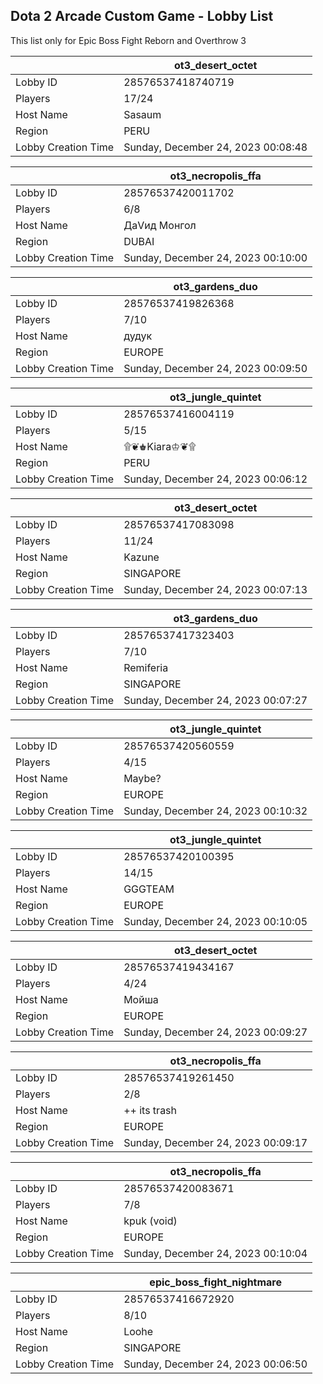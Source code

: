## Dota 2 Arcade Custom Game - Lobby List

This list only for Epic Boss Fight Reborn and Overthrow 3

|  | ot3_desert_octet |
| ------ | ------ |
| Lobby ID | 28576537418740719 |
| Players | 17/24 |
| Host Name | Sasaum |
| Region | PERU |
| Lobby Creation Time | Sunday, December 24, 2023 00:08:48 |


|  | ot3_necropolis_ffa |
| ------ | ------ |
| Lobby ID | 28576537420011702 |
| Players | 6/8 |
| Host Name | ДаVид Монгол |
| Region | DUBAI |
| Lobby Creation Time | Sunday, December 24, 2023 00:10:00 |


|  | ot3_gardens_duo |
| ------ | ------ |
| Lobby ID | 28576537419826368 |
| Players | 7/10 |
| Host Name | дудук |
| Region | EUROPE |
| Lobby Creation Time | Sunday, December 24, 2023 00:09:50 |


|  | ot3_jungle_quintet |
| ------ | ------ |
| Lobby ID | 28576537416004119 |
| Players | 5/15 |
| Host Name | ۩❦♚Kiara♔❦۩ |
| Region | PERU |
| Lobby Creation Time | Sunday, December 24, 2023 00:06:12 |


|  | ot3_desert_octet |
| ------ | ------ |
| Lobby ID | 28576537417083098 |
| Players | 11/24 |
| Host Name | Kazune |
| Region | SINGAPORE |
| Lobby Creation Time | Sunday, December 24, 2023 00:07:13 |


|  | ot3_gardens_duo |
| ------ | ------ |
| Lobby ID | 28576537417323403 |
| Players | 7/10 |
| Host Name | Remiferia |
| Region | SINGAPORE |
| Lobby Creation Time | Sunday, December 24, 2023 00:07:27 |


|  | ot3_jungle_quintet |
| ------ | ------ |
| Lobby ID | 28576537420560559 |
| Players | 4/15 |
| Host Name | Maybe? |
| Region | EUROPE |
| Lobby Creation Time | Sunday, December 24, 2023 00:10:32 |


|  | ot3_jungle_quintet |
| ------ | ------ |
| Lobby ID | 28576537420100395 |
| Players | 14/15 |
| Host Name | GGGTEAM |
| Region | EUROPE |
| Lobby Creation Time | Sunday, December 24, 2023 00:10:05 |


|  | ot3_desert_octet |
| ------ | ------ |
| Lobby ID | 28576537419434167 |
| Players | 4/24 |
| Host Name | Мойша |
| Region | EUROPE |
| Lobby Creation Time | Sunday, December 24, 2023 00:09:27 |


|  | ot3_necropolis_ffa |
| ------ | ------ |
| Lobby ID | 28576537419261450 |
| Players | 2/8 |
| Host Name | ++ its trash |
| Region | EUROPE |
| Lobby Creation Time | Sunday, December 24, 2023 00:09:17 |


|  | ot3_necropolis_ffa |
| ------ | ------ |
| Lobby ID | 28576537420083671 |
| Players | 7/8 |
| Host Name | kpuk (void) |
| Region | EUROPE |
| Lobby Creation Time | Sunday, December 24, 2023 00:10:04 |


|  | epic_boss_fight_nightmare |
| ------ | ------ |
| Lobby ID | 28576537416672920 |
| Players | 8/10 |
| Host Name | Loohe |
| Region | SINGAPORE |
| Lobby Creation Time | Sunday, December 24, 2023 00:06:50 |



